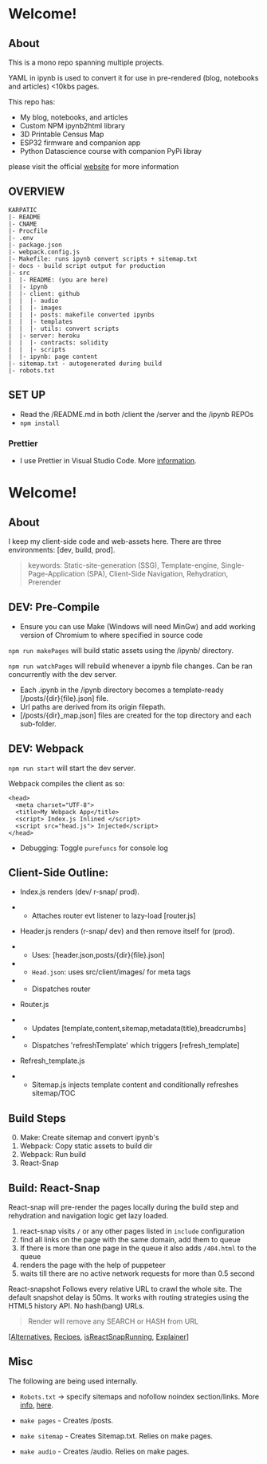 # Welcome!

## About

This is a mono repo spanning multiple projects.

YAML in ipynb is used to convert it for use in pre-rendered (blog, notebooks and articles) <10kbs pages.

This repo has:

- My blog, notebooks, and articles
- Custom NPM ipynb2html library
- 3D Printable Census Map
- ESP32 firmware and companion app
- Python Datascience course with companion PyPi libray

please visit the official [website](https://charleskarpati.com/) for more information

## OVERVIEW

```
KARPATIC
|- README
|- CNAME
|- Procfile
|- .env
|- package.json
|- webpack.config.js
|- Makefile: runs ipynb convert scripts + sitemap.txt
|- docs - build script output for production
|- src
|  |- README: (you are here)
|  |- ipynb
|  |- client: github
|  |  |- audio
|  |  |- images
|  |  |- posts: makefile converted ipynbs
|  |  |- templates
|  |  |- utils: convert scripts
|  |- server: heroku
|  |  |- contracts: solidity
|  |  |- scripts
|  |- ipynb: page content
|- sitemap.txt - autogenerated during build
|- robots.txt
```

## SET UP

- Read the /README.md in both /client the /server and the /ipynb REPOs
- `npm install`

### Prettier

- I use Prettier in Visual Studio Code. More [information](https://dev.to/gulshansaini/how-to-disable-prettier-in-vscode-for-a-specific-project-2a48).







# Welcome!

## About

I keep my client-side code and web-assets here. There are three environments: [dev, build, prod].

> keywords: Static-site-generation (SSG), Template-engine, Single-Page-Application (SPA), Client-Side Navigation, Rehydration, Prerender

## DEV: Pre-Compile

- Ensure you can use Make (Windows will need MinGw) and add working version of Chromium to where specified in source code

`npm run makePages` will build static assets using the /ipynb/ directory.

`npm run watchPages` will rebuild whenever a ipynb file changes. Can be ran concurrently with the dev server.

- Each .ipynb in the /ipynb directory becomes a template-ready [/posts/{dir}{file}.json] file.
- Url paths are derived from its origin filepath.
- [/posts/{dir}_map.json] files are created for the top directory and each sub-folder.

## DEV: Webpack

`npm run start` will start the dev server.

Webpack compiles the client as so:

    <head>
      <meta charset="UTF-8">
      <title>My Webpack App</title>
      <script> Index.js Inlined </script>
      <script src="head.js"> Injected</script>
    </head>

- Debugging: Toggle `purefuncs` for console log

## Client-Side Outline:

- Index.js renders (dev/ r-snap/ prod).
- - Attaches router evt listener to lazy-load [router.js]

- Header.js renders (r-snap/ dev) and then remove itself for (prod).
- - Uses: [header.json,posts/{dir}{file}.json]
- - `Head.json`: uses src/client/images/ for meta tags
- - Dispatches router

- Router.js
- - Updates [template,content,sitemap,metadata(title),breadcrumbs]
- - Dispatches 'refreshTemplate' which triggers [refresh_template]

- Refresh_template.js
- - Sitemap.js injects template content and conditionally refreshes sitemap/TOC

## Build Steps

0. Make: Create sitemap and convert ipynb's
1. Webpack: Copy static assets to build dir
2. Webpack: Run build
3. React-Snap

## Build: React-Snap

React-snap will pre-render the pages locally during the build step and rehydration and navigation logic get lazy loaded.

1. react-snap visits `/` or any other pages listed in `include` configuration
2. find all links on the page with the same domain, add them to queue
3. If there is more than one page in the queue it also adds `/404.html` to the queue
4. renders the page with the help of puppeteer
5. waits till there are no active network requests for more than 0.5 second

React-snapshot Follows every relative URL to crawl the whole site.
The default snapshot delay is 50ms. It works with routing strategies using the HTML5 history API. No hash(bang) URLs.

> Render will remove any SEARCH or HASH from URL

[[Alternatives](https://github.com/stereobooster/react-snap/blob/master/doc/alternatives.md), [Recipes](https://github.com/stereobooster/react-snap/blob/master/doc/recipes.md), [isReactSnapRunning](https://github.com/stereobooster/react-snap/blob/master/tests/examples/partial/index.js), [Explainer](https://github.com/stereobooster/react-snap/blob/master/doc/behind-the-scenes.md)]

## Misc

The following are being used internally.

- `Robots.txt` -> specify sitemaps and nofollow noindex section/links. More [info](https://search.google.com/search-console/welcome), [here](https://support.google.com/webmasters/answer/7451001).

- `make pages` - Creates /posts.
- `make sitemap` - Creates Sitemap.txt. Relies on make pages.
- `make audio` - Creates /audio. Relies on make pages.
